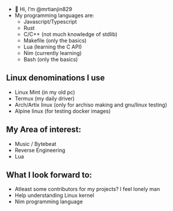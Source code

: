 - 👋 Hi, I’m @mrtianjin829
- My programming languages are:
  - Javascript/Typescript
  - Rust
  - C/C++ (not much knowledge of stdlib)
  - Makefile (only the basics)
  - Lua (learning the C API)
  - Nim (currently learning)
  - Bash (only the basics)

## Linux denominations I use
- Linux Mint (in my old pc)
- Termux (my daily driver)
- Arch/Artix linux (only for archiso making and gnu/linux testing)
- Alpine linux (for testing docker images)

## My Area of interest:
- Music / Bytebeat
- Reverse Engineering
- Lua
## What I look forward to:
- Atleast some contributors for my projects? I feel lonely man
- Help understanding Linux kernel
- Nim programming language

<!---
mrtianjin829/mrtianjin829 is a ✨ special ✨ repository because its `README.md` (this file) appears on your GitHub profile.
You can click the Preview link to take a look at your changes.
--->

